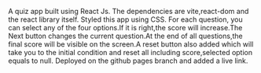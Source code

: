 A quiz app built using React Js.
The dependencies are vite,react-dom and the react library itself.
Styled this app using CSS.
For each question, you can select any of the four options.If it is right,the score will increase.The Next button changes the current question.At the end of all questions,the final score will be visible on the screen.A reset button also added which will take you to the initial condition and reset all including score,selected option equals to null.
Deployed on the github pages branch and added a live link.
